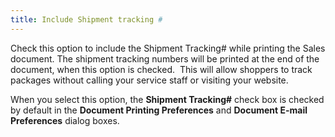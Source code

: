 ```yaml
---
title: Include Shipment tracking #
---
```



Check this option to include the Shipment Tracking# while  printing the Sales document. The shipment tracking numbers will be printed  at the end of the document, when this option is checked.  This  will allow shoppers to track packages without calling your service staff  or visiting your website.


When you select this option, the **Shipment 
 Tracking#** check box is checked by default in the **Document 
 Printing Preferences** and **Document 
 E-mail Preferences** dialog boxes.
